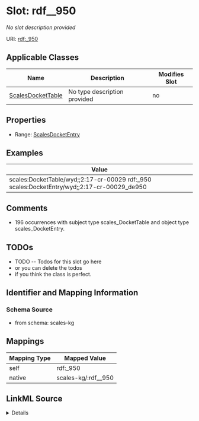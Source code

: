 

# Slot: rdf__950


_No slot description provided_





URI: [rdf:_950](http://www.w3.org/1999/02/22-rdf-syntax-ns#_950)



<!-- no inheritance hierarchy -->





## Applicable Classes

| Name | Description | Modifies Slot |
| --- | --- | --- |
| [ScalesDocketTable](../classes/ScalesDocketTable.md) | No type description provided |  no  |







## Properties

* Range: [ScalesDocketEntry](../classes/ScalesDocketEntry.md)






## Examples

| Value |
| --- |
| scales:DocketTable/wyd;;2:17-cr-00029 rdf:_950 scales:DocketEntry/wyd;;2:17-cr-00029_de950 |

## Comments

* 196 occurrences with subject type scales_DocketTable and object type scales_DocketEntry.

## TODOs

* TODO -- Todos for this slot go here
* or you can delete the todos
* if you think the class is perfect.

## Identifier and Mapping Information







### Schema Source


* from schema: scales-kg




## Mappings

| Mapping Type | Mapped Value |
| ---  | ---  |
| self | rdf:_950 |
| native | scales-kg/:rdf__950 |




## LinkML Source

<details>
```yaml
name: rdf__950
description: No slot description provided
todos:
- TODO -- Todos for this slot go here
- or you can delete the todos
- if you think the class is perfect.
comments:
- 196 occurrences with subject type scales_DocketTable and object type scales_DocketEntry.
examples:
- value: scales:DocketTable/wyd;;2:17-cr-00029 rdf:_950 scales:DocketEntry/wyd;;2:17-cr-00029_de950
from_schema: scales-kg
rank: 1000
slot_uri: rdf:_950
alias: rdf__950
domain_of:
- scales_DocketTable
range: scales_DocketEntry

```
</details>